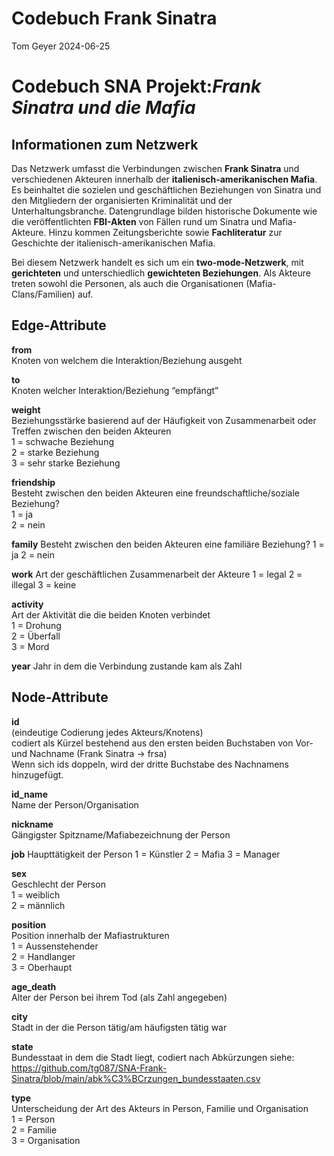 Codebuch Frank Sinatra
================
Tom Geyer
2024-06-25

# Codebuch SNA Projekt:*Frank Sinatra und die Mafia*

## Informationen zum Netzwerk

Das Netzwerk umfasst die Verbindungen zwischen **Frank Sinatra** und
verschiedenen Akteuren innerhalb der **italienisch-amerikanischen
Mafia**. Es beinhaltet die sozielen und geschäftlichen Beziehungen von
Sinatra und den Mitgliedern der organisierten Kriminalität und der Unterhaltungsbranche.
Datengrundlage bilden historische Dokumente wie die veröffentlichten
**FBI-Akten** von Fällen rund um Sinatra und Mafia-Akteure. Hinzu kommen
Zeitungsberichte sowie **Fachliteratur** zur Geschichte der
italienisch-amerikanischen Mafia.

Bei diesem Netzwerk handelt es sich um ein **two-mode-Netzwerk**, mit
**gerichteten** und unterschiedlich **gewichteten Beziehungen**. Als
Akteure treten sowohl die Personen, als auch die Organisationen
(Mafia-Clans/Familien) auf.

## Edge-Attribute

**from**  
Knoten von welchem die Interaktion/Beziehung ausgeht

**to**  
Knoten welcher Interaktion/Beziehung “empfängt”

**weight**  
Beziehungsstärke basierend auf der Häufigkeit von Zusammenarbeit oder
Treffen zwischen den beiden Akteuren  
1 = schwache Beziehung  
2 = starke Beziehung  
3 = sehr starke Beziehung  

**friendship**  
Besteht zwischen den beiden Akteuren eine freundschaftliche/soziale Beziehung?  
1 = ja  
2 = nein  

**family**
Besteht zwischen den beiden Akteuren eine familiäre Beziehung?
1 = ja
2 = nein

**work**
Art der geschäftlichen Zusammenarbeit der Akteure
1 = legal
2 = illegal
3 = keine

**activity**  
Art der Aktivität die die beiden Knoten verbindet  
1 = Drohung  
2 = Überfall  
3 = Mord

**year**
Jahr in dem die Verbindung zustande kam als Zahl

## Node-Attribute

**id**  
(eindeutige Codierung jedes Akteurs/Knotens)  
codiert als Kürzel bestehend aus den ersten beiden Buchstaben von Vor-
und Nachname (Frank Sinatra -\> frsa) <br>
Wenn sich ids doppeln, wird der dritte Buchstabe des Nachnamens hinzugefügt.

**id_name**  
Name der Person/Organisation

**nickname**  
Gängigster Spitzname/Mafiabezeichnung der Person

**job**
Haupttätigkeit der Person
1 = Künstler
2 = Mafia
3 = Manager

**sex**  
Geschlecht der Person  
1 = weiblich  
2 = männlich

**position**  
Position innerhalb der Mafiastrukturen  
1 = Aussenstehender  
2 = Handlanger  
3 = Oberhaupt

**age_death**  
Alter der Person bei ihrem Tod (als Zahl angegeben)

**city**  
Stadt in der die Person tätig/am häufigsten tätig war

**state**  
Bundesstaat in dem die Stadt liegt, codiert nach Abkürzungen siehe:  
<https://github.com/tg087/SNA-Frank-Sinatra/blob/main/abk%C3%BCrzungen_bundesstaaten.csv>

**type**  
Unterscheidung der Art des Akteurs in Person, Familie und Organisation  
1 = Person  
2 = Familie  
3 = Organisation
